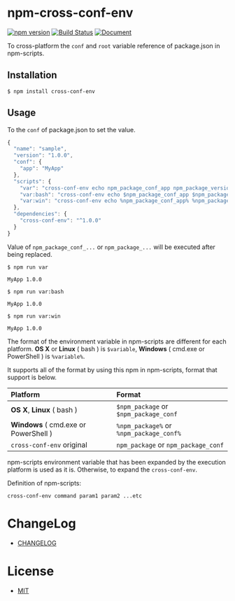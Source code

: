 # npm-cross-conf-env

[![npm version](https://badge.fury.io/js/cross-conf-env.svg)](https://badge.fury.io/js/cross-conf-env)
[![Build Status](https://travis-ci.org/akabekobeko/npm-cross-conf-env.svg?branch=master)](https://travis-ci.org/akabekobeko/npm-cross-conf-env)
[![Document](https://doc.esdoc.org/github.com/akabekobeko/npm-cross-conf-env/badge.svg?t=0)](https://doc.esdoc.org/github.com/akabekobeko/npm-cross-conf-env)

To cross-platform the `conf` and `root` variable reference of package.json in npm-scripts.

## Installation

```
$ npm install cross-conf-env
```

## Usage

To the `conf` of package.json to set the value.

```js
{
  "name": "sample",
  "version": "1.0.0",
  "conf": {
    "app": "MyApp"
  },
  "scripts": {
    "var": "cross-conf-env echo npm_package_conf_app npm_package_version",
    "var:bash": "cross-conf-env echo $npm_package_conf_app $npm_package_version",
    "var:win": "cross-conf-env echo %npm_package_conf_app% %npm_package_version%"
  },
  "dependencies": {
    "cross-conf-env": "^1.0.0"
  }
}
```

Value of `npm_package_conf_...` or `npm_package_...` will be executed after being replaced.

```
$ npm run var

MyApp 1.0.0

$ npm run var:bash

MyApp 1.0.0

$ npm run var:win

MyApp 1.0.0
```

The format of the environment variable in npm-scripts are different for each platform. **OS X** or **Linux** ( bash ) is `$variable`, **Windows** ( cmd.exe or PowerShell ) is `%variable%`.

It supports all of the format by using this npm in npm-scripts, format that support is below.

| Platform | Format |
|:--|:--|
| **OS X**, **Linux** ( bash ) | `$npm_package` or `$npm_package_conf` |
| **Windows** ( cmd.exe or PowerShell ) | `%npm_package%` or `%npm_package_conf%` |
| `cross-conf-env` original | `npm_package` or `npm_package_conf` |

npm-scripts environment variable that has been expanded by the execution platform is used as it is. Otherwise, to expand the `cross-conf-env`.

Definition of npm-scripts:

```
cross-conf-env command param1 param2 ...etc
```

# ChangeLog

* [CHANGELOG](CHANGELOG.md)

# License

* [MIT](LICENSE.txt)
